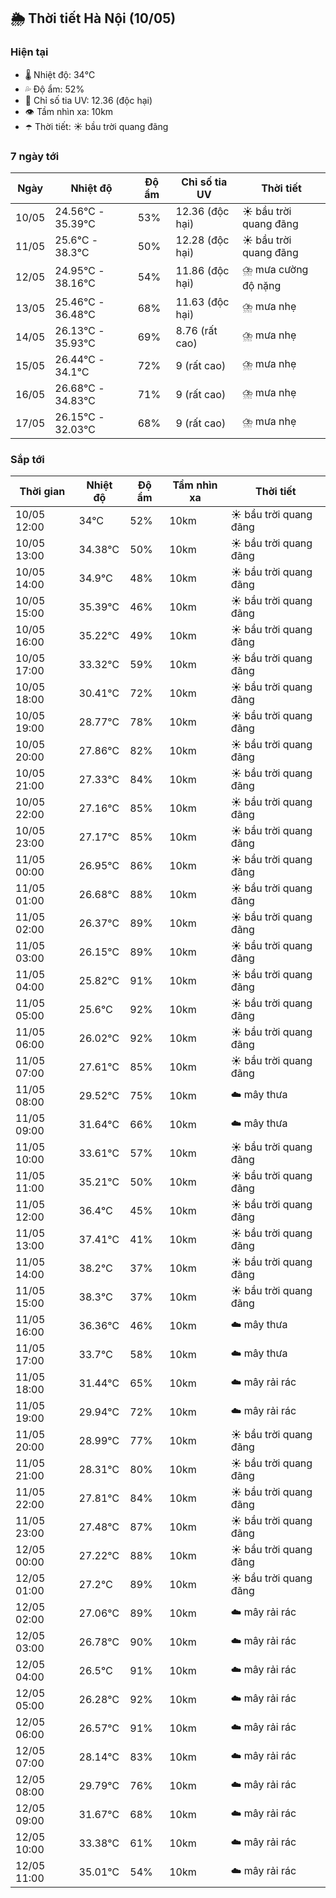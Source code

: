 ## 🌦️ Thời tiết Hà Nội (10/05)

### Hiện tại

- 🌡️ Nhiệt độ: 34℃
- 💦 Độ ẩm: 52%
- 🌟 Chỉ số tia UV: 12.36 (độc hại)
- 👁️ Tầm nhìn xa: 10km
- ☂️ Thời tiết: ☀️ bầu trời quang đãng

### 7 ngày tới

| Ngày | Nhiệt độ | Độ ẩm | Chỉ số tia UV | Thời tiết |
| --- | --- | --- | --- | --- |
| 10/05 | 24.56℃ - 35.39℃ | 53% | 12.36 (độc hại) | ☀️ bầu trời quang đãng |
| 11/05 | 25.6℃ - 38.3℃ | 50% | 12.28 (độc hại) | ☀️ bầu trời quang đãng |
| 12/05 | 24.95℃ - 38.16℃ | 54% | 11.86 (độc hại) | ⛈️ mưa cường độ nặng |
| 13/05 | 25.46℃ - 36.48℃ | 68% | 11.63 (độc hại) | ⛈️ mưa nhẹ |
| 14/05 | 26.13℃ - 35.93℃ | 69% | 8.76 (rất cao) | ⛈️ mưa nhẹ |
| 15/05 | 26.44℃ - 34.1℃ | 72% | 9 (rất cao) | ⛈️ mưa nhẹ |
| 16/05 | 26.68℃ - 34.83℃ | 71% | 9 (rất cao) | ⛈️ mưa nhẹ |
| 17/05 | 26.15℃ - 32.03℃ | 68% | 9 (rất cao) | ⛈️ mưa nhẹ |

### Sắp tới

| Thời gian | Nhiệt độ | Độ ẩm | Tầm nhìn xa | Thời tiết |
| --- | --- | --- | --- | --- |
| 10/05 12:00 | 34℃ | 52% | 10km | ☀️ bầu trời quang đãng |
| 10/05 13:00 | 34.38℃ | 50% | 10km | ☀️ bầu trời quang đãng |
| 10/05 14:00 | 34.9℃ | 48% | 10km | ☀️ bầu trời quang đãng |
| 10/05 15:00 | 35.39℃ | 46% | 10km | ☀️ bầu trời quang đãng |
| 10/05 16:00 | 35.22℃ | 49% | 10km | ☀️ bầu trời quang đãng |
| 10/05 17:00 | 33.32℃ | 59% | 10km | ☀️ bầu trời quang đãng |
| 10/05 18:00 | 30.41℃ | 72% | 10km | ☀️ bầu trời quang đãng |
| 10/05 19:00 | 28.77℃ | 78% | 10km | ☀️ bầu trời quang đãng |
| 10/05 20:00 | 27.86℃ | 82% | 10km | ☀️ bầu trời quang đãng |
| 10/05 21:00 | 27.33℃ | 84% | 10km | ☀️ bầu trời quang đãng |
| 10/05 22:00 | 27.16℃ | 85% | 10km | ☀️ bầu trời quang đãng |
| 10/05 23:00 | 27.17℃ | 85% | 10km | ☀️ bầu trời quang đãng |
| 11/05 00:00 | 26.95℃ | 86% | 10km | ☀️ bầu trời quang đãng |
| 11/05 01:00 | 26.68℃ | 88% | 10km | ☀️ bầu trời quang đãng |
| 11/05 02:00 | 26.37℃ | 89% | 10km | ☀️ bầu trời quang đãng |
| 11/05 03:00 | 26.15℃ | 89% | 10km | ☀️ bầu trời quang đãng |
| 11/05 04:00 | 25.82℃ | 91% | 10km | ☀️ bầu trời quang đãng |
| 11/05 05:00 | 25.6℃ | 92% | 10km | ☀️ bầu trời quang đãng |
| 11/05 06:00 | 26.02℃ | 92% | 10km | ☀️ bầu trời quang đãng |
| 11/05 07:00 | 27.61℃ | 85% | 10km | ☀️ bầu trời quang đãng |
| 11/05 08:00 | 29.52℃ | 75% | 10km | ☁️ mây thưa |
| 11/05 09:00 | 31.64℃ | 66% | 10km | ☁️ mây thưa |
| 11/05 10:00 | 33.61℃ | 57% | 10km | ☀️ bầu trời quang đãng |
| 11/05 11:00 | 35.21℃ | 50% | 10km | ☀️ bầu trời quang đãng |
| 11/05 12:00 | 36.4℃ | 45% | 10km | ☀️ bầu trời quang đãng |
| 11/05 13:00 | 37.41℃ | 41% | 10km | ☀️ bầu trời quang đãng |
| 11/05 14:00 | 38.2℃ | 37% | 10km | ☀️ bầu trời quang đãng |
| 11/05 15:00 | 38.3℃ | 37% | 10km | ☀️ bầu trời quang đãng |
| 11/05 16:00 | 36.36℃ | 46% | 10km | ☁️ mây thưa |
| 11/05 17:00 | 33.7℃ | 58% | 10km | ☁️ mây thưa |
| 11/05 18:00 | 31.44℃ | 65% | 10km | ☁️ mây rải rác |
| 11/05 19:00 | 29.94℃ | 72% | 10km | ☁️ mây rải rác |
| 11/05 20:00 | 28.99℃ | 77% | 10km | ☀️ bầu trời quang đãng |
| 11/05 21:00 | 28.31℃ | 80% | 10km | ☀️ bầu trời quang đãng |
| 11/05 22:00 | 27.81℃ | 84% | 10km | ☀️ bầu trời quang đãng |
| 11/05 23:00 | 27.48℃ | 87% | 10km | ☀️ bầu trời quang đãng |
| 12/05 00:00 | 27.22℃ | 88% | 10km | ☀️ bầu trời quang đãng |
| 12/05 01:00 | 27.2℃ | 89% | 10km | ☀️ bầu trời quang đãng |
| 12/05 02:00 | 27.06℃ | 89% | 10km | ☁️ mây rải rác |
| 12/05 03:00 | 26.78℃ | 90% | 10km | ☁️ mây rải rác |
| 12/05 04:00 | 26.5℃ | 91% | 10km | ☁️ mây rải rác |
| 12/05 05:00 | 26.28℃ | 92% | 10km | ☁️ mây rải rác |
| 12/05 06:00 | 26.57℃ | 91% | 10km | ☁️ mây rải rác |
| 12/05 07:00 | 28.14℃ | 83% | 10km | ☁️ mây rải rác |
| 12/05 08:00 | 29.79℃ | 76% | 10km | ☁️ mây rải rác |
| 12/05 09:00 | 31.67℃ | 68% | 10km | ☁️ mây rải rác |
| 12/05 10:00 | 33.38℃ | 61% | 10km | ☁️ mây rải rác |
| 12/05 11:00 | 35.01℃ | 54% | 10km | ☁️ mây rải rác |
